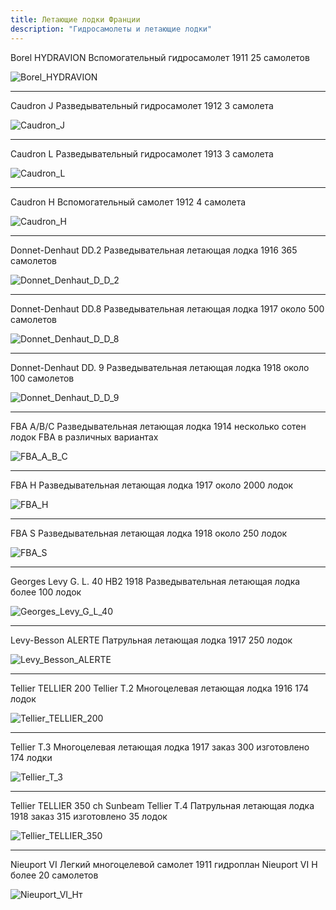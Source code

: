 ```yaml
---
title: Летающие лодки Франции
description: "Гидросамолеты и летающие лодки"
---
```


Borel HYDRAVION Вспомогательный гидросамолет 1911 25 самолетов

![Borel_HYDRAVION](Borel_HYDRAVION.jpg "Borel HYDRAVION")

---

Caudron J Разведывательный гидросамолет 1912 3 самолета

![Caudron_J](Caudron_J.jpg "Caudron J")

---

Caudron L Разведывательный гидросамолет 1913 3 самолета

![Caudron_L](Caudron_L.jpg "Caudron L")

---

Caudron H Вспомогательный самолет 1912 4 самолета

![Caudron_H](Caudron_H.jpg "Caudron H")

---

Donnet-Denhaut DD.2 Разведывательная летающая лодка 1916 365 самолетов

![Donnet_Denhaut_D_D_2](Donnet_Denhaut_D_D_2.jpg "Donnet Denhaut DD 2")

---

Donnet-Denhaut DD.8 Разведывательная летающая лодка 1917 около 500 самолетов

![Donnet_Denhaut_D_D_8](Donnet_Denhaut_D_D_8.jpg "Donnet Denhaut DD 8")

---

Donnet-Denhaut DD. 9 Разведывательная летающая лодка 1918 около 100 самолетов

![Donnet_Denhaut_D_D_9](Donnet_Denhaut_D_D_9.jpg "Donnet Denhaut DD 9")

---

FBA A/B/C Разведывательная летающая лодка 1914 несколько сотен лодок FBA в различных вариантах

![FBA_A_B_С](FBA_A_B_С.jpg "FBA A\B\С")

---

FBA H Разведывательная летающая лодка 1917 около 2000 лодок

![FBA_H](FBA_H.jpg "FBA H")

---

FBA S Разведывательная летающая лодка 1918 около 250 лодок

![FBA_S](FBA_S.jpg "FBA S")

---

Georges Levy G. L. 40 HB2 1918 Разведывательная летающая лодка более 100 лодок

![Georges_Levy_G_L_40](Georges_Levy_G_L_40.jpg "Georges Levy GL 40")

---

Levy-Besson ALERTE Патрульная летающая лодка 1917 250 лодок

![Levy_Besson_ALERTE](Levy_Besson_ALERTE.jpg "Levy Besson ALERTE")

---

Tellier TELLIER 200 Tellier T.2 Многоцелевая летающая лодка 1916 174 лодок

![Tellier_TELLIER_200](Tellier_TELLIER_200.jpg "Tellier TELLIER 200")

---

Tellier T.3 Многоцелевая летающая лодка 1917 заказ 300 изготовлено 174 лодки

![Tellier_T_3](Tellier_T_3.jpg "Tellier T 3")

---

Tellier TELLIER 350 ch Sunbeam Tellier T.4 Патрульная летающая лодка 1918 заказ 315 изготовлено 35 лодок

![Tellier_TELLIER_350](Tellier_TELLIER_350.jpg "Tellier TELLIER 350")

---

Nieuport VI Легкий многоцелевой самолет 1911 гидроплан Nieuport VI H более 20 самолетов

![Nieuport_VI_Н](Nieuport_VI_Н.jpg "Nieuport VI Н")т
